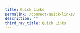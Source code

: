 ```yaml
---
title: Quick Links
permalink: /connect/quick-links/
description: ""
third_nav_title: Quick Links
---
```


